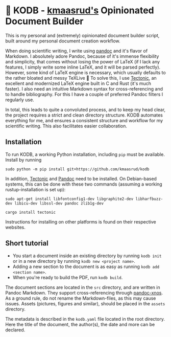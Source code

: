 # :page_facing_up: KODB - [kmaasrud's](https://github.com/kmaasrud) Opinionated Document Builder

This is my personal and (extremely) opinionated document builder script, built around my personal document creation workflow.

When doing scientific writing, I write using [pandoc](https://pandoc.org/) and it's flavor of Markdown. I absolutely adore Pandoc, because of it's immense flexibility and simplicity, that comes without losing the power of LaTeX (if I lack any features, I simply write some inline LaTeX, and it will be parsed perfectly). However, some kind of LaTeX engine is necessary, which usually defaults to the rather bloated and messy TeXLive :vomiting_face: To solve this, I use [Tectonic](https://tectonic-typesetting.github.io/en-US/), an excellent and modernized LaTeX engine built in C and Rust (it's much faster). I also need an intuitive Markdown syntax for cross-referencing and to handle bibliography. For this I have a couple of preferred Pandoc filters I regularly use.

In total, this leads to quite a convoluted process, and to keep my head clear, the project requires a strict and clean directory structure. KODB automates everything for me, and ensures a consistent structure and workflow for my scientific writing. This also facilitates easier collaboration.

## Installation

To run KODB, a working Python installation, including `pip` must be available. Install by running

    sudo python -m pip install git+https://github.com/kmaasrud/kodb
    
In addition, [Tectonic](https://tectonic-typesetting.github.io/en-US/index.html) and [Pandoc](https://pandoc.org/) need to be installed. On Debian-based systems, this can be done with these two commands (assuming a working rustup-installation is set up):

    sudo apt-get install libfontconfig1-dev libgraphite2-dev libharfbuzz-dev libicu-dev libssl-dev pandoc zlib1g-dev

    cargo install tectonic

Instructions for installing on other platforms is found on their respective websites.

## Short tutorial

- You start a document inside an existing directory by running `kodb init` or in a new directory by running `kodb new <project name>`.
- Adding a new section to the document is as easy as running `kodb add <section name>`.
- When you're ready to build the PDF, run `kodb build`.

The document sections are located in the `src` directory, and are written in Pandoc Markdown. They support cross-referencing through [pandoc-xnos](https://github.com/tomduck/pandoc-xnos). As a ground rule, do not rename the Markdown-files, as this may cause issues. Assets (pictures, figures and similar), should be placed in the `assets` directory.

The metadata is described in the `kodb.yaml` file located in the root directory. Here the title of the document, the author(s), the date and more can be declared.

